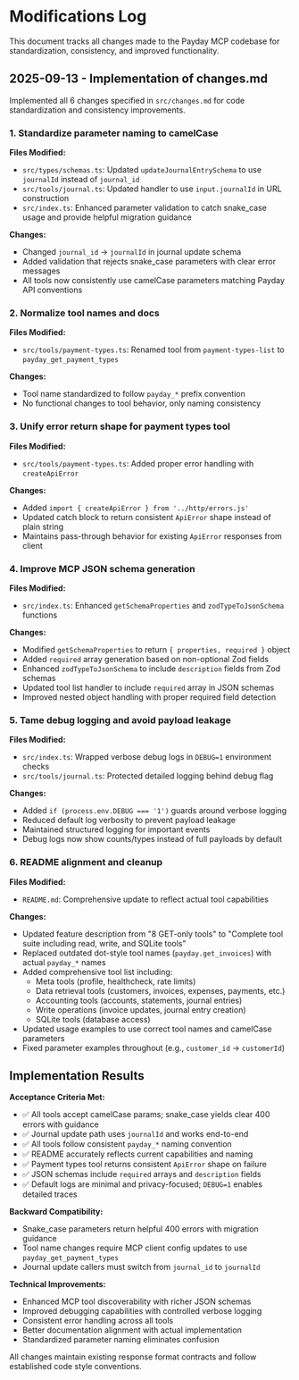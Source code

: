 # Modifications Log

This document tracks all changes made to the Payday MCP codebase for standardization, consistency, and improved functionality.

## 2025-09-13 - Implementation of changes.md

Implemented all 6 changes specified in `src/changes.md` for code standardization and consistency improvements.

### 1. Standardize parameter naming to camelCase

**Files Modified:**
- `src/types/schemas.ts`: Updated `updateJournalEntrySchema` to use `journalId` instead of `journal_id`
- `src/tools/journal.ts`: Updated handler to use `input.journalId` in URL construction
- `src/index.ts`: Enhanced parameter validation to catch snake_case usage and provide helpful migration guidance

**Changes:**
- Changed `journal_id` → `journalId` in journal update schema
- Added validation that rejects snake_case parameters with clear error messages
- All tools now consistently use camelCase parameters matching Payday API conventions

### 2. Normalize tool names and docs

**Files Modified:**
- `src/tools/payment-types.ts`: Renamed tool from `payment-types-list` to `payday_get_payment_types`

**Changes:**
- Tool name standardized to follow `payday_*` prefix convention
- No functional changes to tool behavior, only naming consistency

### 3. Unify error return shape for payment types tool

**Files Modified:**
- `src/tools/payment-types.ts`: Added proper error handling with `createApiError`

**Changes:**
- Added `import { createApiError } from '../http/errors.js'`
- Updated catch block to return consistent `ApiError` shape instead of plain string
- Maintains pass-through behavior for existing `ApiError` responses from client

### 4. Improve MCP JSON schema generation

**Files Modified:**
- `src/index.ts`: Enhanced `getSchemaProperties` and `zodTypeToJsonSchema` functions

**Changes:**
- Modified `getSchemaProperties` to return `{ properties, required }` object
- Added `required` array generation based on non-optional Zod fields
- Enhanced `zodTypeToJsonSchema` to include `description` fields from Zod schemas
- Updated tool list handler to include `required` array in JSON schemas
- Improved nested object handling with proper required field detection

### 5. Tame debug logging and avoid payload leakage

**Files Modified:**
- `src/index.ts`: Wrapped verbose debug logs in `DEBUG=1` environment checks
- `src/tools/journal.ts`: Protected detailed logging behind debug flag

**Changes:**
- Added `if (process.env.DEBUG === '1')` guards around verbose logging
- Reduced default log verbosity to prevent payload leakage
- Maintained structured logging for important events
- Debug logs now show counts/types instead of full payloads by default

### 6. README alignment and cleanup

**Files Modified:**
- `README.md`: Comprehensive update to reflect actual tool capabilities

**Changes:**
- Updated feature description from "8 GET-only tools" to "Complete tool suite including read, write, and SQLite tools"
- Replaced outdated dot-style tool names (`payday.get_invoices`) with actual `payday_*` names
- Added comprehensive tool list including:
  - Meta tools (profile, healthcheck, rate limits)
  - Data retrieval tools (customers, invoices, expenses, payments, etc.)
  - Accounting tools (accounts, statements, journal entries)
  - Write operations (invoice updates, journal entry creation)
  - SQLite tools (database access)
- Updated usage examples to use correct tool names and camelCase parameters
- Fixed parameter examples throughout (e.g., `customer_id` → `customerId`)

## Implementation Results

**Acceptance Criteria Met:**
- ✅ All tools accept camelCase params; snake_case yields clear 400 errors with guidance
- ✅ Journal update path uses `journalId` and works end-to-end
- ✅ All tools follow consistent `payday_*` naming convention
- ✅ README accurately reflects current capabilities and naming
- ✅ Payment types tool returns consistent `ApiError` shape on failure
- ✅ JSON schemas include `required` arrays and `description` fields
- ✅ Default logs are minimal and privacy-focused; `DEBUG=1` enables detailed traces

**Backward Compatibility:**
- Snake_case parameters return helpful 400 errors with migration guidance
- Tool name changes require MCP client config updates to use `payday_get_payment_types`
- Journal update callers must switch from `journal_id` to `journalId`

**Technical Improvements:**
- Enhanced MCP tool discoverability with richer JSON schemas
- Improved debugging capabilities with controlled verbose logging
- Consistent error handling across all tools
- Better documentation alignment with actual implementation
- Standardized parameter naming eliminates confusion

All changes maintain existing response format contracts and follow established code style conventions.